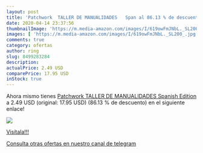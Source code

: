 ```yaml
---
layout: post
title: 'Patchwork  TALLER DE MANUALIDADES   Span al 86.13 % de descuento'
date: 2020-04-14 23:37:56
thumbnailImage: 'https://m.media-amazon.com/images/I/619owFmJNbL._SL200_.jpg'
images: [ 'https://m.media-amazon.com/images/I/619owFmJNbL._SL200_.jpg' ]
comments: true
category: ofertas
author: ring
slug: 8499283284
description:
actualPrice: 2.49 USD
comparePrice: 17.95 USD
inStock: true
---
```


Ahora mismo tienes [Patchwork  TALLER DE MANUALIDADES   Spanish Edition ](https://www.amazon.com/dp/8499283284/?tag=redken08-20) a 2.49 USD (original: 17.95 USD) (86.13 %  de descuento) en el siguiente enlace!

[![](https://m.media-amazon.com/images/I/619owFmJNbL._SL200_.jpg)](https://www.amazon.com/dp/8499283284/?tag=redken08-20)

[Visítala!!!](https://www.amazon.com/dp/8499283284/?tag=redken08-20)

[Consulta otras ofertas en nuestro canal de telegram](https://t.me/s/ofertas25)
